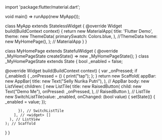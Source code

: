 import 'package:flutter/material.dart';


void main() => runApp(new MyApp());


class MyApp extends StatelessWidget {
  @override
  Widget build(BuildContext context) {
    return new MaterialApp(
      title: 'Flutter Demo',
      theme: new ThemeData(
       primarySwatch: Colors.blue,
      ), //ThemeData
      home: new MyHomePage(),
    ); // MaterialApp
  }
}

class MyHomePage extends StatefulWidget {
  @override
  _MyHomePageState createState() => new _MyHomePageState();
}
class _MyHomePageState extends State<MyHomePage> {
  bool _enabled = false;
  
  @override
  Widget build(BuildContext context) {
    var _onPressed;
    if (_enabled) {
      _onPressed = () {
        print("tap");
      };
    }
    return new Scaffold(
     appBar: new AppBar(
      title: new Text("Selly Nurika Putri"),
     ), // AppBar
      body: new ListView(
        children: <Widget>[
          new ListTile(
            title: new RaisedButton(
              child: new Text("Demo Me"),
              onPressed: _onPressed,
            ), // RaisedButton
          ), // ListTile
          new SwitchListTile(value: _enabled, onChanged: (bool value) {
            setState(() {
              _enabled = value;
            });
                    
          }), // SwitchListTile                       
        ], // <widget> []
      ), // ListView
    ); // Scaffold
  }
}
  
